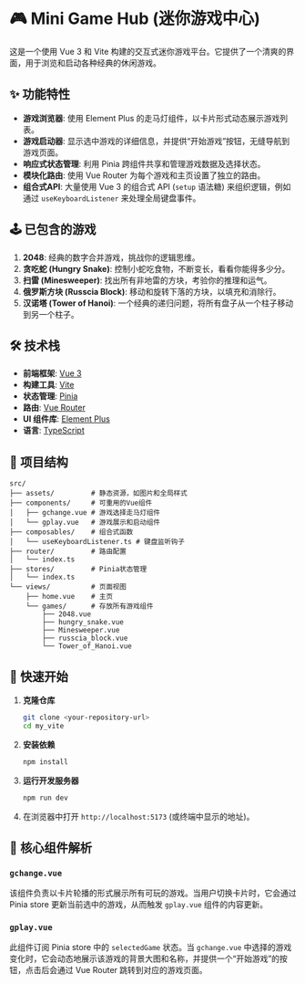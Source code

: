 # 🎮 Mini Game Hub (迷你游戏中心)

这是一个使用 Vue 3 和 Vite 构建的交互式迷你游戏平台。它提供了一个清爽的界面，用于浏览和启动各种经典的休闲游戏。

## ✨ 功能特性

- **游戏浏览器**: 使用 Element Plus 的走马灯组件，以卡片形式动态展示游戏列表。
- **游戏启动器**: 显示选中游戏的详细信息，并提供“开始游戏”按钮，无缝导航到游戏页面。
- **响应式状态管理**: 利用 Pinia 跨组件共享和管理游戏数据及选择状态。
- **模块化路由**: 使用 Vue Router 为每个游戏和主页设置了独立的路由。
- **组合式API**: 大量使用 Vue 3 的组合式 API (`setup` 语法糖) 来组织逻辑，例如通过 `useKeyboardListener` 来处理全局键盘事件。

## 🕹️ 已包含的游戏

1.  **2048**: 经典的数字合并游戏，挑战你的逻辑思维。
2.  **贪吃蛇 (Hungry Snake)**: 控制小蛇吃食物，不断变长，看看你能得多少分。
3.  **扫雷 (Minesweeper)**: 找出所有非地雷的方块，考验你的推理和运气。
4.  **俄罗斯方块 (Russcia Block)**: 移动和旋转下落的方块，以填充和消除行。
5.  **汉诺塔 (Tower of Hanoi)**: 一个经典的递归问题，将所有盘子从一个柱子移动到另一个柱子。

## 🛠️ 技术栈

- **前端框架**: [Vue 3](https://vuejs.org/)
- **构建工具**: [Vite](https://vitejs.dev/)
- **状态管理**: [Pinia](https://pinia.vuejs.org/)
- **路由**: [Vue Router](https://router.vuejs.org/)
- **UI 组件库**: [Element Plus](https://element-plus.org/)
- **语言**: [TypeScript](https://www.typescriptlang.org/)

## 📁 项目结构

```
src/
├── assets/         # 静态资源，如图片和全局样式
├── components/     # 可重用的Vue组件
│   ├── gchange.vue # 游戏选择走马灯组件
│   └── gplay.vue   # 游戏展示和启动组件
├── composables/    # 组合式函数
│   └── useKeyboardListener.ts # 键盘监听钩子
├── router/         # 路由配置
│   └── index.ts
├── stores/         # Pinia状态管理
│   └── index.ts
└── views/          # 页面视图
    ├── home.vue    # 主页
    └── games/      # 存放所有游戏组件
        ├── 2048.vue
        ├── hungry_snake.vue
        ├── Minesweeper.vue
        ├── russcia_block.vue
        └── Tower_of_Hanoi.vue
```

## 🚀 快速开始

1.  **克隆仓库**
    ```bash
    git clone <your-repository-url>
    cd my_vite
    ```

2.  **安装依赖**
    ```bash
    npm install
    ```

3.  **运行开发服务器**
    ```bash
    npm run dev
    ```

4.  在浏览器中打开 `http://localhost:5173` (或终端中显示的地址)。

## 🧩 核心组件解析

### `gchange.vue`

该组件负责以卡片轮播的形式展示所有可玩的游戏。当用户切换卡片时，它会通过 Pinia store 更新当前选中的游戏，从而触发 `gplay.vue` 组件的内容更新。

### `gplay.vue`

此组件订阅 Pinia store 中的 `selectedGame` 状态。当 `gchange.vue` 中选择的游戏变化时，它会动态地展示该游戏的背景大图和名称，并提供一个“开始游戏”的按钮，点击后会通过 Vue Router 跳转到对应的游戏页面。
